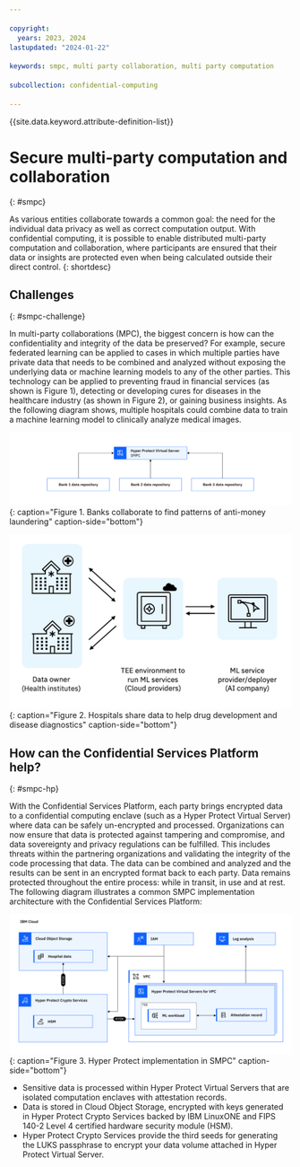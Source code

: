 ```yaml
---

copyright:
  years: 2023, 2024
lastupdated: "2024-01-22"

keywords: smpc, multi party collaboration, multi party computation

subcollection: confidential-computing

---
```


{{site.data.keyword.attribute-definition-list}}

# Secure multi-party computation and collaboration
{: #smpc}

As various entities collaborate towards a common goal: the need for the individual data privacy as well as correct computation output. With confidential computing, it is possible to enable distributed multi-party computation and collaboration, where participants are ensured that their data or insights are protected even when being calculated outside their direct control.
{: shortdesc}

## Challenges
{: #smpc-challenge}

In multi-party collaborations (MPC), the biggest concern is how can the confidentiality and integrity of the data be preserved? For example, secure federated learning can be applied to cases in which multiple parties have private data that needs to be combined and analyzed without exposing the underlying data or machine learning models to any of the other parties. This technology can be applied to preventing fraud in financial services (as shown is Figure 1), detecting or developing cures for diseases in the healthcare industry (as shown in Figure 2), or gaining business insights. As the following diagram shows, multiple hospitals could combine data to train a machine learning model to clinically analyze medical images.

![Secure multi-party computation - banks](../images/updated-smpc-bank.svg){: caption="Figure 1. Banks collaborate to find patterns of anti-money laundering" caption-side="bottom"}

![Secure multi-party computation - healthcare](../images/smpc-hospitals.png){: caption="Figure 2. Hospitals share data to help drug development and disease diagnostics" caption-side="bottom"}

## How can the Confidential Services Platform help?
{: #smpc-hp}

With the Confidential Services Platform, each party brings encrypted data to a confidential computing enclave (such as a Hyper Protect Virtual Server) where data can be safely un-encrypted and processed. Organizations can now ensure that data is protected against tampering and compromise, and data sovereignty and privacy regulations can be fulfilled. This includes threats within the partnering organizations and validating the integrity of the code processing that data. The data can be combined and analyzed and the results can be sent in an encrypted format back to each party. Data remains protected throughout the entire process: while in transit, in use and at rest. The following diagram illustrates a common SMPC implementation architecture with the Confidential Services Platform:

![Hyper Protect implementation in SMPC](../images/updated-smpc-hp.svg){: caption="Figure 3. Hyper Protect implementation in SMPC" caption-side="bottom"}

- Sensitive data is processed within Hyper Protect Virtual Servers that are isolated computation enclaves with attestation records.
- Data is stored in Cloud Object Storage, encrypted with keys generated in Hyper Protect Crypto Services backed by IBM LinuxONE and FIPS 140-2 Level 4 certified hardware security module (HSM).
- Hyper Protect Crypto Services provide the third seeds for generating the LUKS passphrase to encrypt your data volume attached in Hyper Protect Virtual Server.
